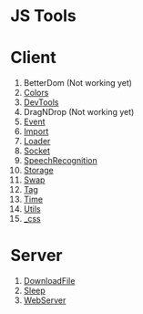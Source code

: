 # JS Tools 


# Client

1. BetterDom (Not working yet)
2. [Colors](Client/Colors/colors.md)
3. [DevTools](Client/DevTools/devtools.md)
4. DragNDrop (Not working yet)
5. [Event](Client/Event/event.md)
6. [Import](Client/Import/import.md)
7. [Loader](Client/Loader/loader.md)
8. [Socket](Client/Socket/socket.md)
9. [SpeechRecognition](Client/SpeechRecognition/speechRecognitions.md)
10. [Storage](Client/Storage/storage.md)
11. [Swap](Client/Swap/swap.md)
12. [Tag](Client/Tag/tag.md)
13. [Time](Client/Time/time.md)
14. [Utils](Client/Utils/utils.md)
15. [_css](Client/_css/grid.md)

# Server

1. [DownloadFile](Server/DownloadFile/downloadFile.md)
2. [Sleep](Server/Sleep/sleep.md)
3. [WebServer](Server/WebServer/webserver.md)